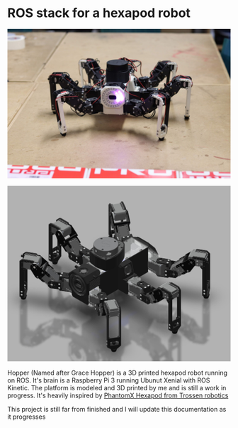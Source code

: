 # ROS stack for a hexapod robot

![Hopper](images/ucreate_pretty.JPG)

[![Cad model can be viewed here](images/hopper_cad.jpg)](https://davidweis.dev/robotics/2019/06/22/HopperModels.html)


Hopper (Named after Grace Hopper) is a 3D printed hexapod robot running on ROS.
It's brain is a Raspberry Pi 3 running Ubunut Xenial with ROS Kinetic.
The platform is modeled and 3D printed by me and is still a work in progress. It's heavily inspired by [PhantomX Hexapod from Trossen robotics](http://www.trossenrobotics.com/phantomx-ax-hexapod.aspx)

This project is still far from finished and I will update this documentation as it progresses


